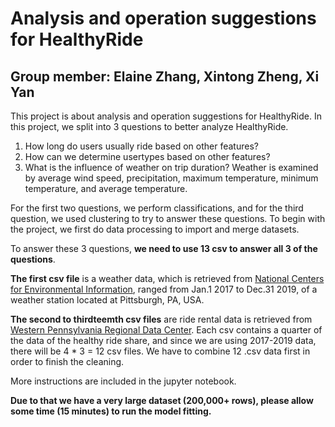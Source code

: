 # Analysis and operation suggestions for HealthyRide
## Group member: Elaine Zhang, Xintong Zheng, Xi Yan
This project is about analysis and operation suggestions for HealthyRide. In this project, we split into 3 questions to better analyze HealthyRide.
1. How long do users usually ride based on other features?
2. How can we determine usertypes based on other features?
3. What is the influence of weather on trip duration? Weather is examined by average wind speed, precipitation, maximum temperature, minimum temperature, and average temperature.

For the first two questions, we perform classifications, and for the third question, we used clustering to try to answer these questions.
To begin with the project, we first do data processing to import and merge datasets.

To answer these 3 questions, **we need to use 13 csv to answer all 3 of the questions**. 

**The first csv file** is a weather data, which is retrieved from [National Centers for Environmental Information](https://www.ncdc.noaa.gov/cdo-web/search), ranged from Jan.1 2017 to Dec.31 2019, of a weather station located at Pittsburgh, PA, USA.

**The second to thirdteemth csv files** are ride rental data is retrieved from [Western Pennsylvania Regional Data Center](https://data.wprdc.org/dataset/healthyride-trip-data). Each csv contains a quarter of the data of the healthy ride share, and since we are using 2017-2019 data, there will be 4 * 3 = 12 csv files. We have to combine 12 .csv data first in order to finish the cleaning.

More instructions are included in the jupyter notebook.

**Due to that we have a very large dataset (200,000+ rows), please allow some time (15 minutes) to run the model fitting.**
